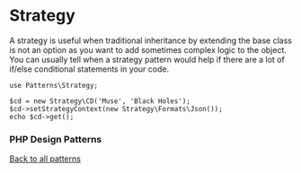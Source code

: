 # Strategy

A strategy is useful when traditional inheritance by extending the base class
is not an option as you want to add sometimes complex logic to the object. You
can usually tell when a strategy pattern would help if there are a lot of
if/else conditional statements in your code.


```
use Patterns\Strategy;

$cd = new Strategy\CD('Muse', 'Black Holes');
$cd->setStrategyContext(new Strategy\Formats\Json());
echo $cd->get();
```

### PHP Design Patterns
[Back to all patterns](https://github.com/kevbradwick/php-design-patterns)